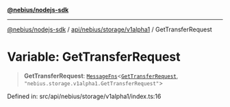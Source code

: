 [**@nebius/nodejs-sdk**](../../../../../README.md)

***

[@nebius/nodejs-sdk](../../../../../README.md) / [api/nebius/storage/v1alpha1](../README.md) / GetTransferRequest

# Variable: GetTransferRequest

> **GetTransferRequest**: [`MessageFns`](../../../../../runtime/protos/core/interfaces/MessageFns.md)\<[`GetTransferRequest`](../interfaces/GetTransferRequest.md), `"nebius.storage.v1alpha1.GetTransferRequest"`\>

Defined in: src/api/nebius/storage/v1alpha1/index.ts:16

